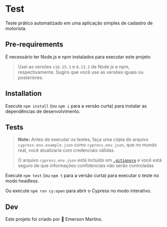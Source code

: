 # Test

Teste prático automatizado em uma aplicação simples de cadastro de motorista.

## Pre-requirements

É necessário ter Node.js e npm instalados para executar este projeto

> Usei as versões `v16.15.1` e `8.13.2` de Node.js e npm, respectivamente. Sugiro que você use as versões iguais ou posteriores.

## Installation

Execute `npm install` (ou `npm i` para a versão curta) para instalar as dependências de desenvolvimento.

## Tests

> **Note:** Antes de executar os testes, faça uma cópia do arquivo `cypress.env.example.json` como `cypress.env.json`, que no mundo real, você atualizaria com credenciais válidas.
>
> O arquivo `cypress.env.json` está incluído em [`.gitignore`](./.gitignore) e você está seguro de que informações confidenciais não serão controladas

Execute `npm test` (ou `npm t` para a versão curta) para executar o teste no modo headless.

Ou execute `npm run cy:open` para abrir o Cypress no modo interativo.

## Dev

Este projeto foi criado por 💚 Emerson Martins.
